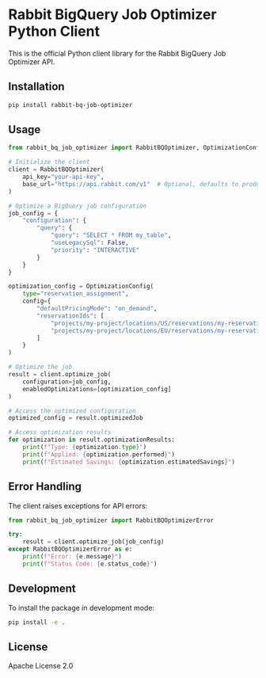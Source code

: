 # Rabbit BigQuery Job Optimizer Python Client

This is the official Python client library for the Rabbit BigQuery Job Optimizer API.

## Installation

```bash
pip install rabbit-bq-job-optimizer
```

## Usage

```python
from rabbit_bq_job_optimizer import RabbitBQOptimizer, OptimizationConfig

# Initialize the client
client = RabbitBQOptimizer(
    api_key="your-api-key",
    base_url="https://api.rabbit.com/v1"  # Optional, defaults to production URL
)

# Optimize a BigQuery job configuration
job_config = {
    "configuration": {
        "query": {
            "query": "SELECT * FROM my_table",
            "useLegacySql": False,
            "priority": "INTERACTIVE"
        }
    }
}

optimization_config = OptimizationConfig(
    type="reservation_assignment",
    config={
        "defaultPricingMode": "on_demand",
        "reservationIds": [
            "projects/my-project/locations/US/reservations/my-reservation-us",
            "projects/my-project/locations/EU/reservations/my-reservation-eu"
        ]
    }
)

# Optimize the job
result = client.optimize_job(
    configuration=job_config,
    enabledOptimizations=[optimization_config]
)

# Access the optimized configuration
optimized_config = result.optimizedJob

# Access optimization results
for optimization in result.optimizationResults:
    print(f"Type: {optimization.type}")
    print(f"Applied: {optimization.performed}")
    print(f"Estimated Savings: {optimization.estimatedSavings}")
```

## Error Handling

The client raises exceptions for API errors:

```python
from rabbit_bq_job_optimizer import RabbitBQOptimizerError

try:
    result = client.optimize_job(job_config)
except RabbitBQOptimizerError as e:
    print(f"Error: {e.message}")
    print(f"Status Code: {e.status_code}")
```

## Development

To install the package in development mode:

```bash
pip install -e .
```

## License

Apache License 2.0 